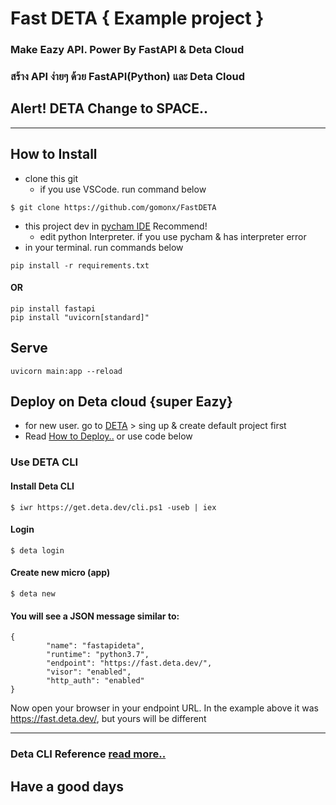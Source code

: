 # Fast DETA { Example project }
### Make Eazy API. Power By FastAPI & Deta Cloud
### สร้าง API ง่ายๆ ด้วย FastAPI(Python) และ Deta Cloud
## Alert! DETA Change to SPACE..
---

## How to Install
- clone this git 
    - if you use VSCode. run command below
```terminal
$ git clone https://github.com/gomonx/FastDETA
```

- this project dev in [pycham IDE](https://www.jetbrains.com/pycharm/) Recommend!
  - edit python Interpreter. if you use pycham & has interpreter error
-  in your terminal. run commands below

```terminal
pip install -r requirements.txt
```
#### OR
```terminal
pip install fastapi
pip install "uvicorn[standard]"
```

## Serve
```terminal
uvicorn main:app --reload
```

## Deploy on Deta cloud {super Eazy}
- for new user. go to [DETA](https://www.deta.sh) > sing up & create default project first
- Read [How to Deploy..](https://fastapi.tiangolo.com/deployment/deta) or use code below

### Use DETA CLI

#### Install Deta CLI
```terminal
$ iwr https://get.deta.dev/cli.ps1 -useb | iex
```

#### Login
```terminal
$ deta login
```

#### Create new micro (app)
```terminal
$ deta new
```

#### You will see a JSON message similar to:
```code
{
        "name": "fastapideta",
        "runtime": "python3.7",
        "endpoint": "https://fast.deta.dev/",
        "visor": "enabled",
        "http_auth": "enabled"
}
```
Now open your browser in your endpoint URL. In the example above it was https://fast.deta.dev/, but yours will be different

---

### Deta CLI Reference [read more..](https://docs.deta.sh/docs/cli/commands/)


## Have a good days

